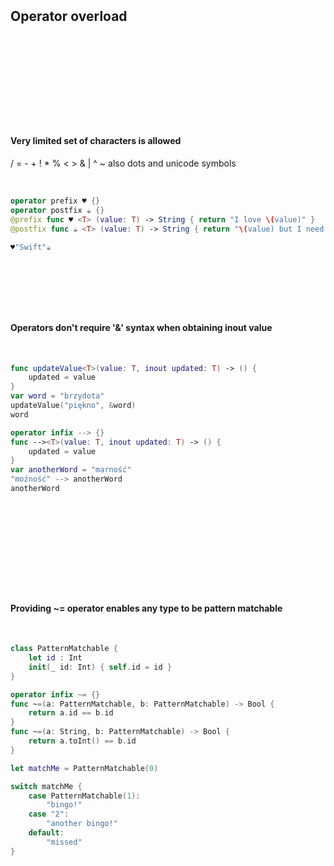 &nbsp;  

&nbsp;  

&nbsp;  

## Operator overload

&nbsp;  

&nbsp;  

&nbsp;  

&nbsp;  

&nbsp;  

#### Very limited set of characters is allowed

/­  =­  -­  +­  !­  *­  %­  <­  >­  &­  |­  ^­  ~­
also dots and unicode symbols

&nbsp;  

```swift
operator prefix ♥ {}
operator postfix ☕ {}
@prefix func ♥ <T> (value: T) -> String { return "I love \(value)" }
@postfix func ☕ <T> (value: T) -> String { return "\(value) but I need some coffee!" }

♥"Swift"☕
```
&nbsp;  

&nbsp;  

&nbsp;  

#### Operators don't require '&' syntax when obtaining inout value

&nbsp;  

```swift
func updateValue<T>(value: T, inout updated: T) -> () {
    updated = value
}
var word = "brzydota"
updateValue("piękno", &word)
word

operator infix --> {}
func --><T>(value: T, inout updated: T) -> () {
    updated = value
}
var anotherWord = "marność"
"możność" --> anotherWord
anotherWord
```
&nbsp;  

&nbsp;  

&nbsp;  

&nbsp;  

&nbsp;  

#### Providing ~= operator enables any type to be pattern matchable

&nbsp;  

```swift
class PatternMatchable {
	let id : Int
	init(_ id: Int) { self.id = id }
}

operator infix ~= {}
func ~=(a: PatternMatchable, b: PatternMatchable) -> Bool {
    return a.id == b.id
}
func ~=(a: String, b: PatternMatchable) -> Bool {
    return a.toInt() == b.id
}

let matchMe = PatternMatchable(0)

switch matchMe {
	case PatternMatchable(1):
        "bingo!"
    case "2":
    	"another bingo!"
    default:
        "missed"
}
```
&nbsp;  

&nbsp;  

&nbsp;  
